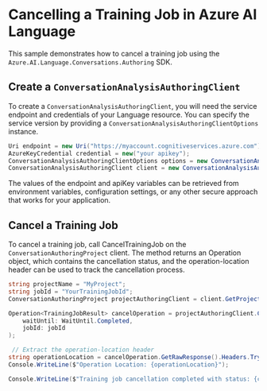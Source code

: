 # Cancelling a Training Job in Azure AI Language

This sample demonstrates how to cancel a training job using the `Azure.AI.Language.Conversations.Authoring` SDK.

## Create a `ConversationAnalysisAuthoringClient`

To create a `ConversationAnalysisAuthoringClient`, you will need the service endpoint and credentials of your Language resource. You can specify the service version by providing a `ConversationAnalysisAuthoringClientOptions` instance.

```C# Snippet:CreateAuthoringClientForSpecificApiVersion
Uri endpoint = new Uri("https://myaccount.cognitiveservices.azure.com");
AzureKeyCredential credential = new("your apikey");
ConversationAnalysisAuthoringClientOptions options = new ConversationAnalysisAuthoringClientOptions(ConversationAnalysisAuthoringClientOptions.ServiceVersion.V2024_11_15_Preview);
ConversationAnalysisAuthoringClient client = new ConversationAnalysisAuthoringClient(endpoint, credential, options);
```

The values of the endpoint and apiKey variables can be retrieved from environment variables, configuration settings, or any other secure approach that works for your application.

## Cancel a Training Job

To cancel a training job, call CancelTrainingJob on the `ConversationAuthoringProject` client. The method returns an Operation<TrainingJobResult> object, which contains the cancellation status, and the operation-location header can be used to track the cancellation process.

```C# Snippet:Sample7_ConversationsAuthoring_CancelTrainingJob
string projectName = "MyProject";
string jobId = "YourTrainingJobId";
ConversationAuthoringProject projectAuthoringClient = client.GetProject(projectName);

Operation<TrainingJobResult> cancelOperation = projectAuthoringClient.CancelTrainingJob(
    waitUntil: WaitUntil.Completed,
    jobId: jobId
);

 // Extract the operation-location header
string operationLocation = cancelOperation.GetRawResponse().Headers.TryGetValue("operation-location", out string location) ? location : null;
Console.WriteLine($"Operation Location: {operationLocation}");

Console.WriteLine($"Training job cancellation completed with status: {cancelOperation.GetRawResponse().Status}");
```
